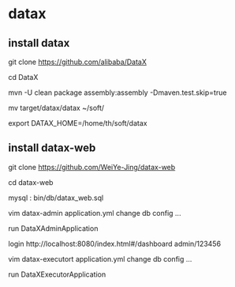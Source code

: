# datax

## install datax
git clone https://github.com/alibaba/DataX

cd DataX

mvn -U clean package assembly:assembly -Dmaven.test.skip=true

mv target/datax/datax ~/soft/

export DATAX_HOME=/home/th/soft/datax

## install datax-web
git clone https://github.com/WeiYe-Jing/datax-web

cd datax-web

mysql : bin/db/datax_web.sql

vim datax-admin application.yml
change db config ...

run DataXAdminApplication

login http://localhost:8080/index.html#/dashboard  admin/123456


vim datax-executort application.yml
change db config ...

run DataXExecutorApplication
